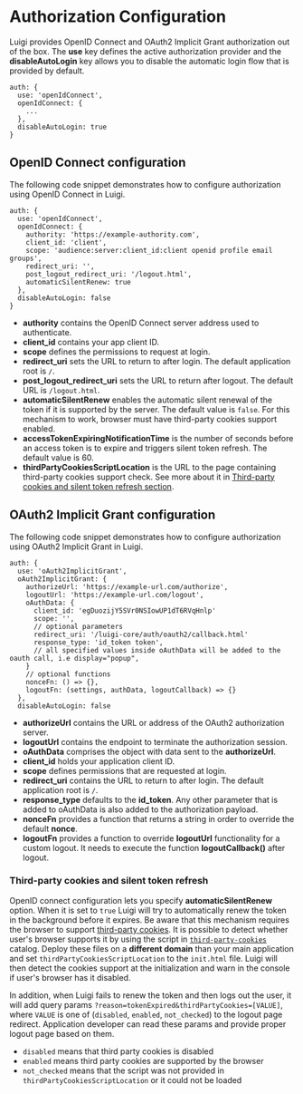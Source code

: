 # Authorization Configuration

Luigi provides OpenID Connect and OAuth2 Implicit Grant authorization out of the box. The **use** key defines the active authorization provider and the **disableAutoLogin** key allows you to disable the automatic login flow that is provided by default.

````
auth: {
  use: 'openIdConnect',
  openIdConnect: {
    ...
  },
  disableAutoLogin: true
}
````

## OpenID Connect configuration

The following code snippet demonstrates how to configure authorization using OpenID Connect in Luigi. 

````
auth: {
  use: 'openIdConnect',
  openIdConnect: {
    authority: 'https://example-authority.com',
    client_id: 'client',
    scope: 'audience:server:client_id:client openid profile email groups',
    redirect_uri: '',
    post_logout_redirect_uri: '/logout.html',
    automaticSilentRenew: true
  },
  disableAutoLogin: false
}
````

- **authority** contains the OpenID Connect server address used to authenticate.
- **client_id** contains your app client ID.
- **scope** defines the permissions to request at login.
- **redirect_uri** sets the URL to return to after login. The default application root is `/`.
- **post_logout_redirect_uri** sets the URL to return after logout. The default URL is `/logout.html`.
- **automaticSilentRenew** enables the automatic silent renewal of the token if it is supported by the server. The default value is `false`. For this mechanism to work, browser must have third-party cookies support enabled.
- **accessTokenExpiringNotificationTime** is the number of seconds before an access token is to expire and triggers silent token refresh. The default value is 60.
- **thirdPartyCookiesScriptLocation** is the URL to the page containing third-party cookies support check. See more about it in [Third-party cookies and silent token refresh section](#Third-party-cookies-and-silent-token-refresh). 

## OAuth2 Implicit Grant configuration

The following code snippet demonstrates how to configure authorization using OAuth2 Implicit Grant in Luigi. 

````
auth: {
  use: 'oAuth2ImplicitGrant',
  oAuth2ImplicitGrant: {
    authorizeUrl: 'https://example-url.com/authorize',
    logoutUrl: 'https://example-url.com/logout',
    oAuthData: {
      client_id: 'egDuozijY5SVr0NSIowUP1dT6RVqHnlp'
      scope: '',
      // optional parameters
      redirect_uri: '/luigi-core/auth/oauth2/callback.html'
      response_type: 'id_token token',
      // all specified values inside oAuthData will be added to the oauth call, i.e display="popup",
    }
    // optional functions
    nonceFn: () => {},
    logoutFn: (settings, authData, logoutCallback) => {}
  },
  disableAutoLogin: false
````

- **authorizeUrl** contains the URL or address of the OAuth2 authorization server.
- **logoutUrl** contains the endpoint to terminate the authorization session.
- **oAuthData** comprises the object with data sent to the **authorizeUrl**.
- **client_id** holds your application client ID.
- **scope** defines permissions that are requested at login.
- **redirect_uri** contains the URL to return to after login. The default application root is `/`.
- **response_type** defaults to the **id_token**. Any other parameter that is added to oAuthData is also added to the authorization payload.
- **nonceFn** provides a function that returns a string in order to override the default **nonce**.
- **logoutFn** provides a function to override **logoutUrl** functionality for a custom logout. It needs to execute the function **logoutCallback()** after logout.

### Third-party cookies and silent token refresh

OpenID connect configuration lets you specify **automaticSilentRenew** option. When it is set to `true` Luigi will try to automatically renew the token in the background before it expires. Be aware that this mechanism requires the browser to support [third-party cookies](https://developer.mozilla.org/en-US/docs/Web/HTTP/Cookies#Third-party_cookies).
It is possible to detect whether user's browser supports it by using the script in [`third-party-cookies`](https://github.com/kyma-project/luigi/tree/master/core/third-party-cookies) catalog. Deploy these files on a **different domain** than your main application and set `thirdPartyCookiesScriptLocation` to the `init.html` file. Luigi will then detect the cookies support at the initialization and warn in the console if user's browser has it disabled.

In addition, when Luigi fails to renew the token and then logs out the user, it will add query params `?reason=tokenExpired&thirdPartyCookies=[VALUE]`, where `VALUE` is one of (`disabled`, `enabled`, `not_checked`) to the logout page redirect. Application developer can read these params and provide proper logout page based on them. 
- `disabled` means that third party cookies is disabled
- `enabled` means third party cookies are supported by the browser
- `not_checked` means that the script was not provided in `thirdPartyCookiesScriptLocation` or it could not be loaded